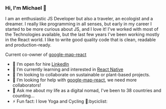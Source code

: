 ### Hi, I'm Michael 👋

I am an enthusiastic JS Developer but also a traveler, an ecologist and a dreamer. I really like programming in all senses, but early in my career I started to be more curious about JS, and I love it! I've worked with most of the Technologies available, but the last few years I've been working mostly in the React world. I like to write good quality code that is clean, readable and production-ready.

Current co-owner of [google-map-react](https://github.com/google-map-react/google-map-react)

- 🔭 I’m open for hire [LinkedIn](https://www.linkedin.com/in/itsmichaeldiego/)
- 🌱 I’m currently learning and interested in [React Native](https://github.com/facebook/react-native)
- 👯 I’m looking to collaborate on sustainable or plant-based projects.
- 🤔 I’m looking for help with [google-map-react](https://github.com/google-map-react/google-map-react), we need more collaborators!
- 💬 Ask me about my life as a digital nomad, I've been to 38 countries and counting...
- ⚡ Fun fact: I love Yoga and Cycling 🧘:byciclist:
